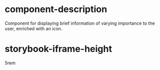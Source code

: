 # component-description
Component for displaying brief information of varying importance to the user, enriched with an icon.

# storybook-iframe-height
5rem
